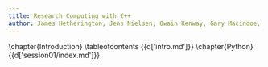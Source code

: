 ```yaml
---
title: Research Computing with C++
author: James Hetherington, Jens Nielsen, Owain Kenway, Gary Macindoe, and Matt Clarkson
---
```


\chapter{Introduction}
\tableofcontents
{{d['intro.md']}}
\chapter{Python}
{{d['session01/index.md']}}
